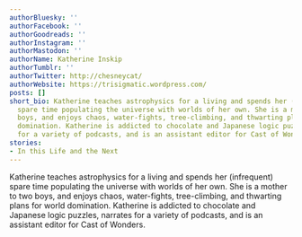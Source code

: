 ```yaml
---
authorBluesky: ''
authorFacebook: ''
authorGoodreads: ''
authorInstagram: ''
authorMastodon: ''
authorName: Katherine Inskip
authorTumblr: ''
authorTwitter: http://chesneycat/
authorWebsite: https://trisigmatic.wordpress.com/
posts: []
short_bio: Katherine teaches astrophysics for a living and spends her (infrequent)
  spare time populating the universe with worlds of her own. She is a mother to two
  boys, and enjoys chaos, water-fights, tree-climbing, and thwarting plans for world
  domination. Katherine is addicted to chocolate and Japanese logic puzzles, narrates
  for a variety of podcasts, and is an assistant editor for Cast of Wonders.
stories:
- In this Life and the Next
---
```


Katherine teaches astrophysics for a living and spends her (infrequent) spare time populating the universe with worlds of her own. She is a mother to two boys, and enjoys chaos, water-fights, tree-climbing, and thwarting plans for world domination.  Katherine is addicted to chocolate and Japanese logic puzzles, narrates for a variety of podcasts, and is an assistant editor for Cast of Wonders.